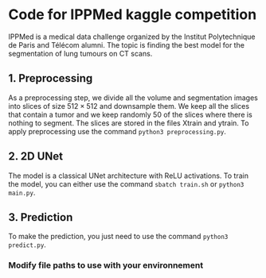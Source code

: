 # Code for IPPMed kaggle competition

IPPMed is a medical data challenge organized by the Institut Polytechnique de Paris and Télécom alumni.
The topic is finding the best model for the segmentation of lung tumours on CT scans.

## 1. Preprocessing

As a preprocessing step, we divide all the volume and segmentation images into slices of size $512\times 512$ and downsample them. We keep all the slices that contain a tumor and we keep randomly $50 %$  of the slices where there is nothing to segment. The slices are stored in the files Xtrain and ytrain. To apply preprocessing use the command `python3 preprocessing.py`.

## 2. 2D UNet

The model is a classical UNet architecture with ReLU activations. To train the model, you can either use the command `sbatch train.sh` or `python3 main.py`.

## 3. Prediction

To make the prediction, you just need to use the command `python3 predict.py`.

### Modify file paths to use with your environnement

